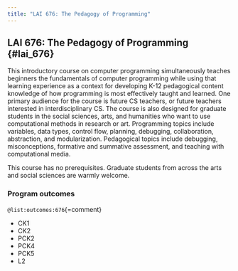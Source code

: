 ```yaml
---
title: "LAI 676: The Pedagogy of Programming"
---
```


## LAI 676: The Pedagogy of Programming {#lai_676}

This introductory course on computer programming simultaneously teaches beginners the fundamentals of computer programming while using that learning experience as a context for developing K-12 pedagogical content knowledge of how programming is most effectively taught and learned. One primary audience for the course is future CS teachers, or future teachers interested in interdisciplinary CS. The course is also designed for graduate students in the social sciences, arts, and humanities who want to use computational methods in research or art. Programming topics include variables, data types, control flow, planning, debugging, collaboration, abstraction, and modularization. Pedagogical topics include debugging, misconceptions, formative and summative assessment, and teaching with computational media.

This course has no prerequisites. Graduate students from across the arts and social sciences are warmly welcome. 

### Program outcomes

` @list:outcomes:676 `{=comment}

 - CK1
 - CK2
 - PCK2
 - PCK4
 - PCK5
 - L2